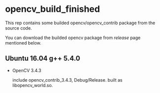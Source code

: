 # opencv_build_finished

This rep contains some builded opencv/opencv_contrib package from the source code.

You can download the builded opencv package from *release* page mentioned below.
## Ubuntu 16.04 g++ 5.4.0
- OpenCV 3.4.3

    include opencv_contrib_3.4.3, Debug/Release. built as libopencv_world.so.
